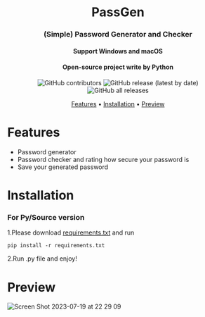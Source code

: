 <h1 align="center">PassGen</h1>
<h3 align="center">(Simple) Password Generator and Checker</h3>
<h4 align="center">Support Windows and macOS</h4>
<h4 align="center">Open-source project write by Python</h4>
<p align="center">
<img alt="GitHub contributors" src="https://img.shields.io/github/contributors/gorouflex/passgen?style=for-the-badge">
<img alt="GitHub release (latest by date)" src="https://img.shields.io/github/v/release/gorouflex/passgen?style=for-the-badge">
<img alt="GitHub all releases" src="https://img.shields.io/github/downloads/gorouflex/passgen/total?style=for-the-badge">
</p>
<p align="center">
  <a href="#features">Features</a>
  •
  <a href="#installation">Installation</a>
  •
  <a href="#preview">Preview</a>       
</p>

# Features

- Password generator
- Password checker and rating how secure your password is
- Save your generated password


# Installation

### For Py/Source version

1.Please download [requirements.txt](https://github.com/gorouflex/afkbot/files/12103798/requirements.txt) and run 
```
pip install -r requirements.txt 
```
2.Run .py file and enjoy!
# Preview

![Screen Shot 2023-07-19 at 22 29 09](https://github.com/gorouflex/PassGen/assets/98001973/fc7b0c22-a483-4041-a5e8-3d36660675b1)
